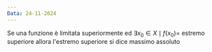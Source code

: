 ```yaml
---
Data: 24-11-2024
---
```

Se una funzione è limitata superiormente ed $\exists x_0 \in X\mid f(x_0) =$ estremo superiore allora l'estremo superiore si dice massimo assoluto